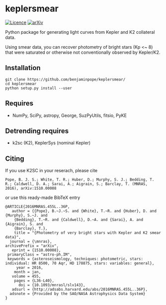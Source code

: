 # keplersmear

[![Licence](http://img.shields.io/badge/license-GPLv3-blue.svg?style=flat)](http://www.gnu.org/licenses/gpl-3.0.html)
[![arXiv](http://img.shields.io/badge/arXiv-1603.09167-blue.svg?style=flat)](http://arxiv.org/abs/1510.00008)

Python package for generating light curves from Kepler and K2 collateral data. 

Using smear data, you can recover photometry of bright stars (Kp <~ 8) that were saturated or otherwise not conventionally observed by Kepler/K2. 

## Installation

    git clone https://github.com/benjaminpope/keplersmear/
    cd keplersmear
    python setup.py install --user


## Requires

 - NumPy, SciPy, astropy, George, SuzPyUtils, fitsio, PyKE

## Detrending requires

 - k2sc (K2), KeplerSys (nominal Kepler)

Citing
------

If you use K2SC in your reserach, please cite

	Pope, B. J. S.; White, T. R.; Huber, D.; Murphy, S. J.; Bedding, T. R.; Caldwell, D. A.; Sarai, A.; Aigrain, S.; Barclay, T. (MNRAS, 2016), arXiv:1510.00008

or use this ready-made BibTeX entry

	@ARTICLE{2016MNRAS.455L..36P,
	   author = {{Pope}, B.~J.~S. and {White}, T.~R. and {Huber}, D. and {Murphy}, S.~J. and 
		{Bedding}, T.~R. and {Caldwell}, D.~A. and {Sarai}, A. and {Aigrain}, S. and 
		{Barclay}, T.},
	    title = "{Photometry of very bright stars with Kepler and K2 smear data}",
	  journal = {\mnras},
	archivePrefix = "arXiv",
	   eprint = {1510.00008},
	 primaryClass = "astro-ph.IM",
	 keywords = {asteroseismology, techniques: photometric, stars: individual: HR 8500, 70 Aqr, HD 178875, stars: variables: general},
	     year = 2016,
	    month = jan,
	   volume = 455,
	    pages = {L36-L40},
	      doi = {10.1093/mnrasl/slv143},
	   adsurl = {http://adsabs.harvard.edu/abs/2016MNRAS.455L..36P},
	  adsnote = {Provided by the SAO/NASA Astrophysics Data System}
	}
